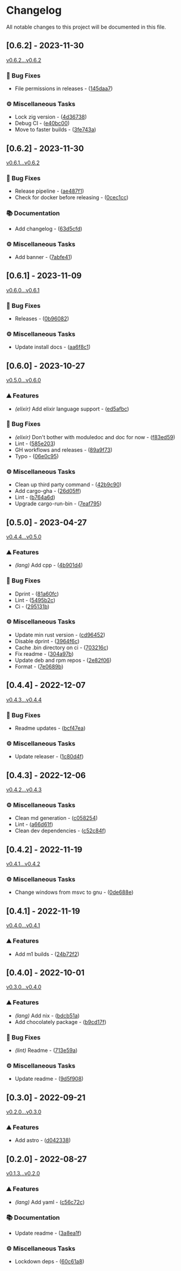 # Changelog

All notable changes to this project will be documented in this file.

## [0.6.2] - 2023-11-30

[v0.6.2...v0.6.2](https://github.com/dustinblackman/languagetool-code-comments/compare/v0.6.2...v0.6.2)

### 🐛 Bug Fixes

- File permissions in releases - ([145daa7](https://github.com/dustinblackman/languagetool-code-comments/commit/145daa73ef9d01e52bb9c817021b998336b826c8))

### ⚙️ Miscellaneous Tasks

- Lock zig version - ([4d36738](https://github.com/dustinblackman/languagetool-code-comments/commit/4d36738fa3c5f0ce866898345a5bea22a8baea77))
- Debug CI - ([e40bc00](https://github.com/dustinblackman/languagetool-code-comments/commit/e40bc007ff5eb83099864419b9889edd1f55c5b5))
- Move to faster builds - ([3fe743a](https://github.com/dustinblackman/languagetool-code-comments/commit/3fe743a2e84b7e02f45bb64fb13981a4e2b4a0f0))

## [0.6.2] - 2023-11-30

[v0.6.1...v0.6.2](https://github.com/dustinblackman/languagetool-code-comments/compare/v0.6.1...v0.6.2)

### 🐛 Bug Fixes

- Release pipeline - ([ae487f1](https://github.com/dustinblackman/languagetool-code-comments/commit/ae487f1f18a80f834ba014d6a34da777e1d6988e))
- Check for docker before releasing - ([0cec1cc](https://github.com/dustinblackman/languagetool-code-comments/commit/0cec1cc1424ee1a70d87fd802703dbed604328a9))

### 📚 Documentation

- Add changelog - ([63d5cfd](https://github.com/dustinblackman/languagetool-code-comments/commit/63d5cfde32e21bc60eb39ca913897e48811e0711))

### ⚙️ Miscellaneous Tasks

- Add banner - ([7abfe41](https://github.com/dustinblackman/languagetool-code-comments/commit/7abfe411f2909f3194bf48bdec127d1fbc918fd9))

## [0.6.1] - 2023-11-09

[v0.6.0...v0.6.1](https://github.com/dustinblackman/languagetool-code-comments/compare/v0.6.0...v0.6.1)

### 🐛 Bug Fixes

- Releases - ([0b96082](https://github.com/dustinblackman/languagetool-code-comments/commit/0b96082358499357be8dc13499e78f72096e2583))

### ⚙️ Miscellaneous Tasks

- Update install docs - ([aa6f8c1](https://github.com/dustinblackman/languagetool-code-comments/commit/aa6f8c1010231697841ebfd5d81d286dd67e1582))

## [0.6.0] - 2023-10-27

[v0.5.0...v0.6.0](https://github.com/dustinblackman/languagetool-code-comments/compare/v0.5.0...v0.6.0)

### ⛰️ Features

- _(elixir)_ Add elixir language support - ([ed5afbc](https://github.com/dustinblackman/languagetool-code-comments/commit/ed5afbc74a44284972a0829d26532c1c495fd8e0))

### 🐛 Bug Fixes

- _(elixir)_ Don't bother with moduledoc and doc for now - ([f83ed59](https://github.com/dustinblackman/languagetool-code-comments/commit/f83ed596328d1e12d6744c305adc633033b5a437))
- Lint - ([585e203](https://github.com/dustinblackman/languagetool-code-comments/commit/585e203a8ed29e166506b8c54af38b0ca3f9c872))
- GH workflows and releases - ([89a9f73](https://github.com/dustinblackman/languagetool-code-comments/commit/89a9f7303f3c760688f4a5107b454ff4be08a0f7))
- Typo - ([06e0c95](https://github.com/dustinblackman/languagetool-code-comments/commit/06e0c95d40bcd8380af91b0ff055cb3b00c4815c))

### ⚙️ Miscellaneous Tasks

- Clean up third party command - ([42b9c90](https://github.com/dustinblackman/languagetool-code-comments/commit/42b9c90e7d942063e6b58e7e7491d84fdaae979d))
- Add cargo-gha - ([26d05ff](https://github.com/dustinblackman/languagetool-code-comments/commit/26d05ff0912e10315a9ca544149ead2e5b11b63c))
- Lint - ([b764a6d](https://github.com/dustinblackman/languagetool-code-comments/commit/b764a6d7fe55aa03b677e1e49987c50dac66b395))
- Upgrade cargo-run-bin - ([7eaf795](https://github.com/dustinblackman/languagetool-code-comments/commit/7eaf795a6006ebf2701399d4f003575a1c9bff71))

## [0.5.0] - 2023-04-27

[v0.4.4...v0.5.0](https://github.com/dustinblackman/languagetool-code-comments/compare/v0.4.4...v0.5.0)

### ⛰️ Features

- _(lang)_ Add cpp - ([4b901d4](https://github.com/dustinblackman/languagetool-code-comments/commit/4b901d4f062760124837975c3a30164a3f5bad8c))

### 🐛 Bug Fixes

- Dprint - ([81a60fc](https://github.com/dustinblackman/languagetool-code-comments/commit/81a60fc1d0f2e649584743f563056e7d39b74f75))
- Lint - ([5495b2c](https://github.com/dustinblackman/languagetool-code-comments/commit/5495b2c06ffb740f6102d76b18edc8fce51373cc))
- Ci - ([295131b](https://github.com/dustinblackman/languagetool-code-comments/commit/295131bd4afd536933d61c20c9d6e873013a240a))

### ⚙️ Miscellaneous Tasks

- Update min rust version - ([cd96452](https://github.com/dustinblackman/languagetool-code-comments/commit/cd9645221462ec4794513748273f0d5f373405a2))
- Disable dprint - ([3964f6c](https://github.com/dustinblackman/languagetool-code-comments/commit/3964f6c588040a9518d5b8c8fd2a23b20c044ad4))
- Cache .bin directory on ci - ([703216c](https://github.com/dustinblackman/languagetool-code-comments/commit/703216c664e941f32aa481a185559d4e2daa31fd))
- Fix readme - ([304a97b](https://github.com/dustinblackman/languagetool-code-comments/commit/304a97bd03c4398197f56034b9ddb5100d629143))
- Update deb and rpm repos - ([2e82f06](https://github.com/dustinblackman/languagetool-code-comments/commit/2e82f06afc61d16a20959fd4cbe0c6f1f4c44797))
- Format - ([7e0689b](https://github.com/dustinblackman/languagetool-code-comments/commit/7e0689b2abd338b0677d7aa2769f3b02287d9d8b))

## [0.4.4] - 2022-12-07

[v0.4.3...v0.4.4](https://github.com/dustinblackman/languagetool-code-comments/compare/v0.4.3...v0.4.4)

### 🐛 Bug Fixes

- Readme updates - ([bcf47ea](https://github.com/dustinblackman/languagetool-code-comments/commit/bcf47ead1ec4f19ede96331c57807f5ca062c750))

### ⚙️ Miscellaneous Tasks

- Update releaser - ([1c80d4f](https://github.com/dustinblackman/languagetool-code-comments/commit/1c80d4f2b89b75b4e691f6ee8e4ac0a75b0ab282))

## [0.4.3] - 2022-12-06

[v0.4.2...v0.4.3](https://github.com/dustinblackman/languagetool-code-comments/compare/v0.4.2...v0.4.3)

### ⚙️ Miscellaneous Tasks

- Clean md generation - ([c058254](https://github.com/dustinblackman/languagetool-code-comments/commit/c05825477ee2a93636a6be6dce43654b4c47b00d))
- Lint - ([a66d61f](https://github.com/dustinblackman/languagetool-code-comments/commit/a66d61fff86b56719cadc45a208e19dbda3f5a65))
- Clean dev dependencies - ([c52c84f](https://github.com/dustinblackman/languagetool-code-comments/commit/c52c84f478ecd07ef6ccd705bfd89fba250d700f))

## [0.4.2] - 2022-11-19

[v0.4.1...v0.4.2](https://github.com/dustinblackman/languagetool-code-comments/compare/v0.4.1...v0.4.2)

### ⚙️ Miscellaneous Tasks

- Change windows from msvc to gnu - ([0de688e](https://github.com/dustinblackman/languagetool-code-comments/commit/0de688e6f398fd455087c63ebe0ca1cea16df6e0))

## [0.4.1] - 2022-11-19

[v0.4.0...v0.4.1](https://github.com/dustinblackman/languagetool-code-comments/compare/v0.4.0...v0.4.1)

### ⛰️ Features

- Add m1 builds - ([24b72f2](https://github.com/dustinblackman/languagetool-code-comments/commit/24b72f22617fbe8d8c88719c11b6eebbc8a4d2ed))

## [0.4.0] - 2022-10-01

[v0.3.0...v0.4.0](https://github.com/dustinblackman/languagetool-code-comments/compare/v0.3.0...v0.4.0)

### ⛰️ Features

- _(lang)_ Add nix - ([bdcb51a](https://github.com/dustinblackman/languagetool-code-comments/commit/bdcb51aca1423053c7888e97a1b5866d7316c854))
- Add chocolately package - ([b9cd17f](https://github.com/dustinblackman/languagetool-code-comments/commit/b9cd17fc03655676715cc9f624a0b7c3546c03c1))

### 🐛 Bug Fixes

- _(lint)_ Readme - ([713e59a](https://github.com/dustinblackman/languagetool-code-comments/commit/713e59a364b1013a05c191966052cc532675a015))

### ⚙️ Miscellaneous Tasks

- Update readme - ([9d5f908](https://github.com/dustinblackman/languagetool-code-comments/commit/9d5f908ba277ca7954264aaeff3293c814bae284))

## [0.3.0] - 2022-09-21

[v0.2.0...v0.3.0](https://github.com/dustinblackman/languagetool-code-comments/compare/v0.2.0...v0.3.0)

### ⛰️ Features

- Add astro - ([d042338](https://github.com/dustinblackman/languagetool-code-comments/commit/d042338632c68b67b7dd93abf180ba71d6b68ea1))

## [0.2.0] - 2022-08-27

[v0.1.3...v0.2.0](https://github.com/dustinblackman/languagetool-code-comments/compare/v0.1.3...v0.2.0)

### ⛰️ Features

- _(lang)_ Add yaml - ([c56c72c](https://github.com/dustinblackman/languagetool-code-comments/commit/c56c72ce1f0e92a0b84ca4879a9c7c42acd7bc06))

### 📚 Documentation

- Update readme - ([3a8ea1f](https://github.com/dustinblackman/languagetool-code-comments/commit/3a8ea1fef75ad2d3222bca352904c8e028202f24))

### ⚙️ Miscellaneous Tasks

- Lockdown deps - ([60c61a8](https://github.com/dustinblackman/languagetool-code-comments/commit/60c61a81d7990cd5e64331eaa92bd1c628474f12))

<!-- generated by git-cliff -->
